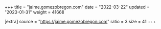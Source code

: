 +++
title = "jaime.gomezobregon.com"
date = "2022-03-22"
updated = "2023-01-31"
weight = 41668

[extra]
source = "https://jaime.gomezobregon.com"
ratio = 3
size = 41
+++
